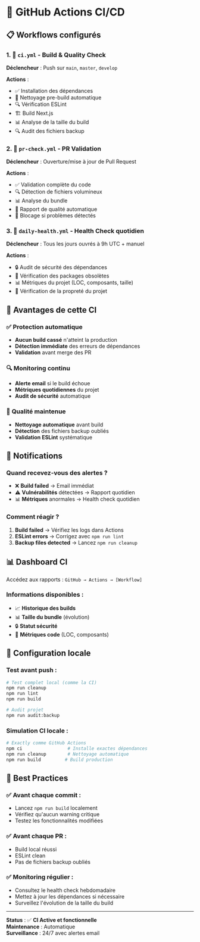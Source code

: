 # 🚀 GitHub Actions CI/CD

## 📋 Workflows configurés

### 1. 🔨 `ci.yml` - Build & Quality Check
**Déclencheur** : Push sur `main`, `master`, `develop`

**Actions** :
- ✅ Installation des dépendances
- 🧹 Nettoyage pre-build automatique
- 🔍 Vérification ESLint
- 🏗️ Build Next.js
- 📊 Analyse de la taille du build
- 🔍 Audit des fichiers backup

### 2. 🧪 `pr-check.yml` - PR Validation  
**Déclencheur** : Ouverture/mise à jour de Pull Request

**Actions** :
- ✅ Validation complète du code
- 🔍 Détection de fichiers volumineux
- 📊 Analyse du bundle
- 📄 Rapport de qualité automatique
- 🚨 Blocage si problèmes détectés

### 3. 🏥 `daily-health.yml` - Health Check quotidien
**Déclencheur** : Tous les jours ouvrés à 9h UTC + manuel

**Actions** :
- 🔒 Audit de sécurité des dépendances
- 📅 Vérification des packages obsolètes
- 📊 Métriques du projet (LOC, composants, taille)
- 🧹 Vérification de la propreté du projet

## 🎯 **Avantages de cette CI**

### ✅ **Protection automatique**
- **Aucun build cassé** n'atteint la production
- **Détection immédiate** des erreurs de dépendances
- **Validation** avant merge des PR

### 🔍 **Monitoring continu**
- **Alerte email** si le build échoue
- **Métriques quotidiennes** du projet
- **Audit de sécurité** automatique

### 🧹 **Qualité maintenue**
- **Nettoyage automatique** avant build
- **Détection** des fichiers backup oubliés
- **Validation ESLint** systématique

## 🚨 **Notifications**

### Quand recevez-vous des alertes ?
- ❌ **Build failed** → Email immédiat
- ⚠️ **Vulnérabilités** détectées → Rapport quotidien
- 📊 **Métriques** anormales → Health check quotidien

### Comment réagir ?
1. **Build failed** → Vérifiez les logs dans Actions
2. **ESLint errors** → Corrigez avec `npm run lint`
3. **Backup files detected** → Lancez `npm run cleanup`

## 📊 **Dashboard CI**

Accédez aux rapports : `GitHub → Actions → [Workflow]`

### Informations disponibles :
- 📈 **Historique des builds**
- 📊 **Taille du bundle** (évolution)
- 🔒 **Statut sécurité**
- 📝 **Métriques code** (LOC, composants)

## 🔧 **Configuration locale**

### Test avant push :
```bash
# Test complet local (comme la CI)
npm run cleanup
npm run lint  
npm run build

# Audit projet
npm run audit:backup
```

### Simulation CI locale :
```bash
# Exactly comme GitHub Actions
npm ci                 # Installe exactes dépendances
npm run cleanup        # Nettoyage automatique
npm run build         # Build production
```

## 🎯 **Best Practices**

### ✅ **Avant chaque commit** :
- Lancez `npm run build` localement
- Vérifiez qu'aucun warning critique
- Testez les fonctionnalités modifiées

### ✅ **Avant chaque PR** :
- Build local réussi
- ESLint clean
- Pas de fichiers backup oubliés

### ✅ **Monitoring régulier** :
- Consultez le health check hebdomadaire
- Mettez à jour les dépendances si nécessaire
- Surveillez l'évolution de la taille du build

---

**Status** : ✅ **CI Active et fonctionnelle**  
**Maintenance** : Automatique  
**Surveillance** : 24/7 avec alertes email
